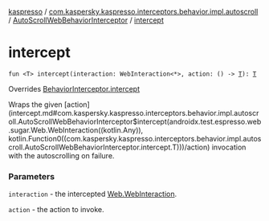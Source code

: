 [kaspresso](../../index.md) / [com.kaspersky.kaspresso.interceptors.behavior.impl.autoscroll](../index.md) / [AutoScrollWebBehaviorInterceptor](index.md) / [intercept](./intercept.md)

# intercept

`fun <T> intercept(interaction: WebInteraction<*>, action: () -> `[`T`](intercept.md#T)`): `[`T`](intercept.md#T)

Overrides [BehaviorInterceptor.intercept](../../com.kaspersky.kaspresso.interceptors.behavior/-behavior-interceptor/intercept.md)

Wraps the given [action](intercept.md#com.kaspersky.kaspresso.interceptors.behavior.impl.autoscroll.AutoScrollWebBehaviorInterceptor$intercept(androidx.test.espresso.web.sugar.Web.WebInteraction((kotlin.Any)), kotlin.Function0((com.kaspersky.kaspresso.interceptors.behavior.impl.autoscroll.AutoScrollWebBehaviorInterceptor.intercept.T)))/action) invocation with the autoscrolling on failure.

### Parameters

`interaction` - the intercepted [Web.WebInteraction](#).

`action` - the action to invoke.
